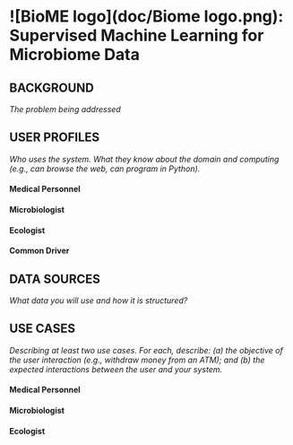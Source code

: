 ![BioME logo](doc/Biome logo.png): Supervised Machine Learning for Microbiome Data
=======================================================================


BACKGROUND
----------
_The problem being addressed_



USER PROFILES
-----
_Who uses the system. What they know about the domain and computing (e.g., can browse the web, can program in Python)._


#### Medical Personnel

#### Microbiologist

#### Ecologist


#### Common Driver


DATA SOURCES
---------
_What data you will use and how it is structured?_


USE CASES
---------
_Describing at least two use cases. For each, describe: (a) the objective of the user interaction (e.g., withdraw money from an ATM); and (b) the expected interactions between the user and your system._

#### Medical Personnel


#### Microbiologist


#### Ecologist

